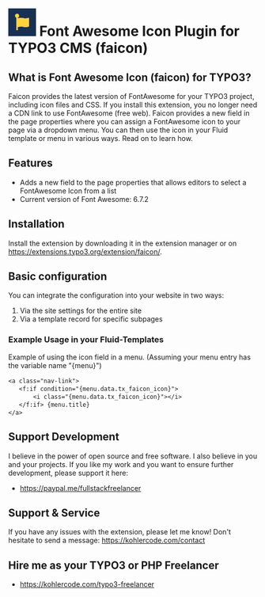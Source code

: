 # ![](https://github.com/fullstackfreelancer/faicon/blob/master/ext_icon.png?raw=true) Font Awesome Icon Plugin for TYPO3 CMS (faicon)

## What is Font Awesome Icon (faicon) for TYPO3?

Faicon provides the latest version of FontAwesome for your TYPO3 project, including icon files and CSS. If you install this extension, you no longer need a CDN link to use FontAwesome (free web). Faicon provides a new field in the page properties where you can assign a FontAwesome icon to your page via a dropdown menu. You can then use the icon in your Fluid template or menu in various ways. Read on to learn how.

## Features

- Adds a new field to the page properties that allows editors to select a FontAwesome Icon from a list
- Current version of Font Awesome: 6.7.2

## Installation

Install the extension by downloading it in the extension manager or on https://extensions.typo3.org/extension/faicon/.

## Basic configuration

You can integrate the configuration into your website in two ways:

1. Via the site settings for the entire site
2. Via a template record for specific subpages

### Example Usage in your Fluid-Templates

Example of using the icon field in a menu.
(Assuming your menu entry has the variable name "{menu}")

```
<a class="nav-link">
   <f:if condition="{menu.data.tx_faicon_icon}">
       <i class="{menu.data.tx_faicon_icon}"></i>
   </f:if> {menu.title}
</a>
```

## Support Development

I believe in the power of open source and free software. I also believe in you and your projects.
If you like my work and you want to ensure further development, please support it here:

- https://paypal.me/fullstackfreelancer

## Support & Service

If you have any issues with the extension, please let me know!
Don't hesitate to send a message: https://kohlercode.com/contact

## Hire me as your TYPO3 or PHP Freelancer

- https://kohlercode.com/typo3-freelancer
